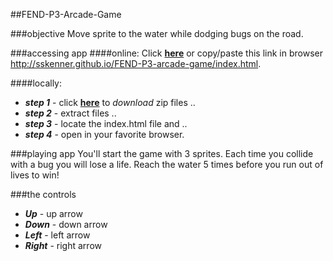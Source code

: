 ##FEND-P3-Arcade-Game

###objective
Move sprite to the water while dodging bugs on the road.

###accessing app
####online:
Click [**here**](http://sskenner.github.io/FEND-P3-arcade-game/index.html) or copy/paste this link in browser http://sskenner.github.io/FEND-P3-arcade-game/index.html.

####locally:
- _**step 1**_ - click [**here**](https://github.com/udacity/frontend-nanodegree-arcade-game/archive/master.zip) to _download_ zip files ..
- _**step 2**_ - extract files ..
- _**step 3**_ - locate the index.html file and ..
- _**step 4**_ - open in your favorite browser.

###playing app
You'll start the game with 3 sprites. Each time you collide with a bug you will lose a life. Reach the water 5 times before you run out of lives to win!

###the controls
- _**Up**_ - up arrow
- _**Down**_ - down arrow
- _**Left**_ - left arrow
- _**Right**_ - right arrow
